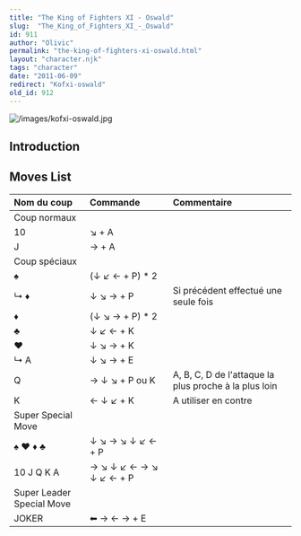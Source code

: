 ```yaml
---
title: "The King of Fighters XI - Oswald"
slug:  "The_King_of_Fighters_XI_-_Oswald"
id: 911
author: "Olivic"
permalink: "the-king-of-fighters-xi-oswald.html"
layout: "character.njk"
tags: "character"
date: "2011-06-09"
redirect: "Kofxi-oswald"
old_id: 912
---
```


![](/images/kofxi-oswald.jpg "/images/kofxi-oswald.jpg")

## Introduction

## Moves List

| Nom du coup               | Commande                | Commentaire                                           |
|:--------------------------|:------------------------|:------------------------------------------------------|
| Coup normaux              |                         |                                                       |
| 10                        | ↘ + A                   |                                                       |
| J                         | → + A                   |                                                       |
| Coup spéciaux             |                         |                                                       |
| ♠                         | (↓ ↙ ← + P) \* 2        |                                                       |
| ↳ ♦                       | ↓ ↘ → + P               | Si précédent effectué une seule fois                  |
| ♦                         | (↓ ↘ → + P) \* 2        |                                                       |
| ♣                         | ↓ ↙ ← + K               |                                                       |
| ♥                         | ↓ ↘ → + K               |                                                       |
| ↳ A                       | ↓ ↘ → + E               |                                                       |
| Q                         | → ↓ ↘ + P ou K          | A, B, C, D de l'attaque la plus proche à la plus loin |
| K                         | ← ↓ ↙ + K               | A utiliser en contre                                  |
| Super Special Move        |                         |                                                       |
| ♠ ♥ ♦ ♣                   | ↓ ↘ → ↘ ↓ ↙ ← + P       |                                                       |
| 10 J Q K A                | → ↘ ↓ ↙ ← → ↘ ↓ ↙ ← + P |                                                       |
| Super Leader Special Move |                         |                                                       |
| JOKER                     | ⬅ → ← → + E             |                                                       |
